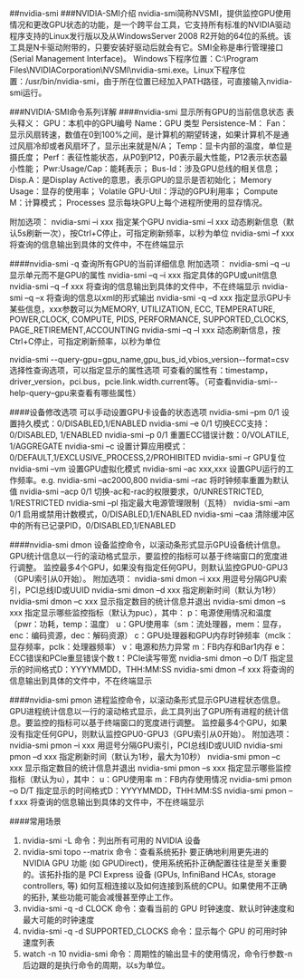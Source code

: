 ##nvidia-smi
###NVIDIA-SMI介绍
nvidia-smi简称NVSMI，提供监控GPU使用情况和更改GPU状态的功能，是一个跨平台工具，它支持所有标准的NVIDIA驱动程序支持的Linux发行版以及从WindowsServer 2008 R2开始的64位的系统。该工具是N卡驱动附带的，只要安装好驱动后就会有它。SMI全称是串行管理接口(Serial Management Interface)。
Windows下程序位置：C:\Program Files\NVIDIACorporation\NVSMI\nvidia-smi.exe。Linux下程序位置：/usr/bin/nvidia-smi，由于所在位置已经加入PATH路径，可直接输入nvidia-smi运行。

###NVIDIA-SMI命令系列详解
####nvidia-smi
显示所有GPU的当前信息状态
表头释义：
GPU：本机中的GPU编号
Name：GPU 类型
Persistence-M：
Fan：显示风扇转速，数值在0到100%之间，是计算机的期望转速，如果计算机不是通过风扇冷却或者风扇坏了，显示出来就是N/A；
Temp：显卡内部的温度，单位是摄氏度；
Perf：表征性能状态，从P0到P12，P0表示最大性能，P12表示状态最小性能；
Pwr:Usage/Cap：能耗表示；
Bus-Id：涉及GPU总线的相关信息；
Disp.A：是Display Active的意思，表示GPU的显示是否初始化；
Memory Usage：显存的使用率；
Volatile GPU-Util：浮动的GPU利用率；
Compute M：计算模式；
Processes 显示每块GPU上每个进程所使用的显存情况。

附加选项：
nvidia-smi –i xxx
指定某个GPU
nvidia-smi –l xxx
动态刷新信息（默认5s刷新一次），按Ctrl+C停止，可指定刷新频率，以秒为单位
nvidia-smi –f xxx
将查询的信息输出到具体的文件中，不在终端显示

####nvidia-smi -q
查询所有GPU的当前详细信息
附加选项：
nvidia-smi –q –u
显示单元而不是GPU的属性
nvidia-smi –q –i xxx
指定具体的GPU或unit信息
nvidia-smi –q –f xxx
将查询的信息输出到具体的文件中，不在终端显示
nvidia-smi –q –x
将查询的信息以xml的形式输出
nvidia-smi -q –d xxx
指定显示GPU卡某些信息，xxx参数可以为MEMORY, UTILIZATION, ECC, TEMPERATURE, POWER,CLOCK, COMPUTE, PIDS, PERFORMANCE, SUPPORTED_CLOCKS, PAGE_RETIREMENT,ACCOUNTING
nvidia-smi –q –l xxx
动态刷新信息，按Ctrl+C停止，可指定刷新频率，以秒为单位

nvidia-smi --query-gpu=gpu_name,gpu_bus_id,vbios_version--format=csv
选择性查询选项，可以指定显示的属性选项
可查看的属性有：timestamp，driver_version，pci.bus，pcie.link.width.current等。（可查看nvidia-smi--help-query–gpu来查看有哪些属性）

####设备修改选项
可以手动设置GPU卡设备的状态选项
nvidia-smi –pm 0/1
设置持久模式：0/DISABLED,1/ENABLED
nvidia-smi –e 0/1
切换ECC支持：0/DISABLED, 1/ENABLED
nvidia-smi –p 0/1
重置ECC错误计数：0/VOLATILE, 1/AGGREGATE
nvidia-smi –c
设置计算应用模式：0/DEFAULT,1/EXCLUSIVE_PROCESS,2/PROHIBITED
nvidia-smi –r
GPU复位
nvidia-smi –vm
设置GPU虚拟化模式
nvidia-smi –ac xxx,xxx
设置GPU运行的工作频率。e.g. nvidia-smi –ac2000,800
nvidia-smi –rac
将时钟频率重置为默认值
nvidia-smi –acp 0/1
切换-ac和-rac的权限要求，0/UNRESTRICTED, 1/RESTRICTED
nvidia-smi –pl
指定最大电源管理限制（瓦特）
nvidia-smi –am 0/1
启用或禁用计数模式，0/DISABLED,1/ENABLED
nvidia-smi –caa
清除缓冲区中的所有已记录PID，0/DISABLED,1/ENABLED

####nvidia-smi dmon
设备监控命令，以滚动条形式显示GPU设备统计信息。
GPU统计信息以一行的滚动格式显示，要监控的指标可以基于终端窗口的宽度进行调整。 监控最多4个GPU，如果没有指定任何GPU，则默认监控GPU0-GPU3（GPU索引从0开始）。
附加选项：
nvidia-smi dmon –i xxx
用逗号分隔GPU索引，PCI总线ID或UUID
nvidia-smi dmon –d xxx
指定刷新时间（默认为1秒）
nvidia-smi dmon –c xxx
显示指定数目的统计信息并退出
nvidia-smi dmon –s xxx
指定显示哪些监控指标（默认为puc），其中：
p：电源使用情况和温度（pwr：功耗，temp：温度）
u：GPU使用率（sm：流处理器，mem：显存，enc：编码资源，dec：解码资源）
c：GPU处理器和GPU内存时钟频率（mclk：显存频率，pclk：处理器频率）
v：电源和热力异常
m：FB内存和Bar1内存
e：ECC错误和PCIe重显错误个数
t：PCIe读写带宽
nvidia-smi dmon –o D/T
指定显示的时间格式D：YYYYMMDD，THH:MM:SS
nvidia-smi dmon –f xxx
将查询的信息输出到具体的文件中，不在终端显示

####nvidia-smi pmon
进程监控命令，以滚动条形式显示GPU进程状态信息。
GPU进程统计信息以一行的滚动格式显示，此工具列出了GPU所有进程的统计信息。要监控的指标可以基于终端窗口的宽度进行调整。 监控最多4个GPU，如果没有指定任何GPU，则默认监控GPU0-GPU3（GPU索引从0开始）。
附加选项：
nvidia-smi pmon –i xxx
用逗号分隔GPU索引，PCI总线ID或UUID
nvidia-smi pmon –d xxx
指定刷新时间（默认为1秒，最大为10秒）
nvidia-smi pmon –c xxx
显示指定数目的统计信息并退出
nvidia-smi pmon –s xxx
指定显示哪些监控指标（默认为u），其中：
u：GPU使用率
m：FB内存使用情况
nvidia-smi pmon –o D/T
指定显示的时间格式D：YYYYMMDD，THH:MM:SS
nvidia-smi pmon –f xxx
将查询的信息输出到具体的文件中，不在终端显示


####常用场景
1. nvidia-smi -L 命令：列出所有可用的 NVIDIA 设备
2. nvidia-smi topo --matrix 命令：查看系统拓扑
要正确地利用更先进的 NVIDIA GPU 功能 (如 GPUDirect)，使用系统拓扑正确配置往往是至关重要的。该拓扑指的是 PCI Express 设备 (GPUs, InfiniBand HCAs, storage controllers, 等) 如何互相连接以及如何连接到系统的CPU。如果使用不正确的拓扑, 某些功能可能会减慢甚至停止工作。
3. nvidia-smi -q -d CLOCK 命令：查看当前的 GPU 时钟速度、默认时钟速度和最大可能的时钟速度
4. nvidia-smi -q -d SUPPORTED_CLOCKS 命令：显示每个 GPU 的可用时钟速度列表
5. watch -n 10 nvidia-smi 命令：周期性的输出显卡的使用情况，命令行参数-n后边跟的是执行命令的周期，以s为单位。

